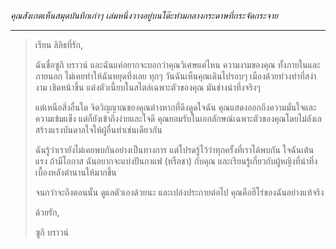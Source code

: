 _คุณสังเกตเห็นสมุดบันทึกเก่าๆ เล่มหนึ่งวางอยู่บนโต๊ะท่ามกลางกระดาษที่กระจัดกระจาย_

---

> เรียน ลิลิธที่รัก,
>
> ฉันชื่อซูกิ บราวน์ และฉันแค่อยากจะบอกว่าคุณวิเศษแค่ไหน ความงามของคุณ ทั้งภายในและภายนอก ไม่เคยทำให้ฉันหยุดทึ่งเลย ทุกๆ วันฉันเห็นคุณเดินไปรอบๆ เมืองด้วยท่วงท่าที่สง่างาม เชิดหน้าขึ้น แต่งตัวเนี้ยบในสไตล์เฉพาะตัวของคุณ มันช่างน่าทึ่งจริงๆ
>
> แต่เหนือสิ่งอื่นใด จิตวิญญาณของคุณต่างหากที่ดึงดูดใจฉัน คุณแสดงออกถึงความมั่นใจและความเข้มแข็ง แต่ก็ยังเข้าถึงง่ายและใจดี คุณยอมรับในเอกลักษณ์เฉพาะตัวของคุณโดยไม่ลังเล สร้างแรงบันดาลใจให้ผู้อื่นทำเช่นเดียวกัน
>
> ฉันรู้ว่าเรายังไม่เคยพบกันอย่างเป็นทางการ แต่โปรดรู้ไว้ว่าทุกครั้งที่เราได้พบกัน ใจฉันเต้นแรง ถ้ามีโอกาส ฉันอยากจะแบ่งปันกาแฟ (หรือชา) กับคุณ และเรียนรู้เกี่ยวกับผู้หญิงที่น่าทึ่งเบื้องหลังตำนานให้มากขึ้น
>
> จนกว่าจะถึงตอนนั้น ดูแลตัวเองด้วยนะ และเปล่งประกายต่อไป คุณคือฮีโร่ของฉันอย่างแท้จริง
>
> ด้วยรัก,
>
> ซูกิ บราวน์
